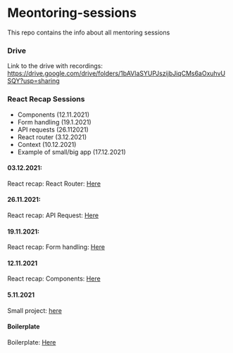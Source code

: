 # Meontoring-sessions
This repo contains the info about all mentoring sessions


### Drive
Link to the drive with recordings: https://drive.google.com/drive/folders/1bAVlaSYUPJszijbJiqCMs6aOxuhvUSQY?usp=sharing

### React Recap Sessions

- Components (12.11.2021) 
- Form handling (19.1.2021)
- API requests (26.112021)
- React router (3.12.2021)
- Context (10.12.2021)
- Example of small/big app (17.12.2021)

#### 03.12.2021:
React recap: React Router: [Here](https://github.com/SebastianSalasDCI/Recap_React_Router_V5)

#### 26.11.2021:
React recap: API Request: [Here](https://github.com/SebastianSalasDCI/Recap_API_Requests)

#### 19.11.2021:
React recap: Form handling: [Here](https://github.com/SebastianSalasDCI/Recap_Form_Handling/tree/main)

#### 12.11.2021
React recap: Components: [Here](https://github.com/SebastianSalasDCI/Recap_Components/tree/main)

#### 5.11.2021
Small project: [here](https://github.com/SebastianSalasDCI/small_react_example/tree/main)

#### Boilerplate
Boilerplate: [Here](https://github.com/SebastianSalasDCI/Recap_boilerplate/tree/main)


